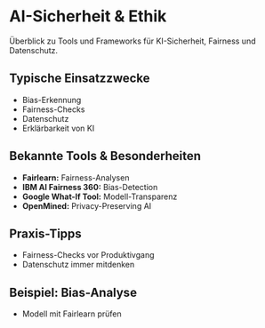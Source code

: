 # AI-Sicherheit & Ethik

Überblick zu Tools und Frameworks für KI-Sicherheit, Fairness und Datenschutz.

## Typische Einsatzzwecke
- Bias-Erkennung
- Fairness-Checks
- Datenschutz
- Erklärbarkeit von KI

## Bekannte Tools & Besonderheiten
- **Fairlearn:** Fairness-Analysen
- **IBM AI Fairness 360:** Bias-Detection
- **Google What-If Tool:** Modell-Transparenz
- **OpenMined:** Privacy-Preserving AI

## Praxis-Tipps
- Fairness-Checks vor Produktivgang
- Datenschutz immer mitdenken

## Beispiel: Bias-Analyse
- Modell mit Fairlearn prüfen
